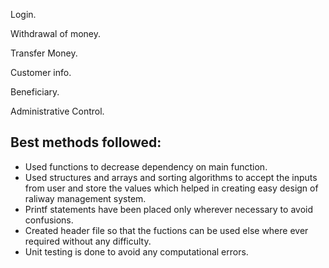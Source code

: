 Login.

Withdrawal of money.

Transfer Money.

Customer info.

Beneficiary.

Administrative Control.

## Best methods followed:
* Used functions to decrease dependency on main function.
* Used structures and arrays and sorting algorithms to accept the inputs from user and store the values which helped in creating easy design of raliway management system.
* Printf statements have been placed only wherever necessary to avoid confusions.
* Created header file so that the fuctions can be used else where ever required without any difficulty.
* Unit testing is done to avoid any computational errors.
